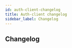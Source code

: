 ```yaml
---
id: auth-client-changelog
title: Auth-client changelog
sidebar_label: Changelog
---
```

## Changelog